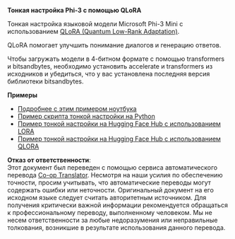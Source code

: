 <!--
CO_OP_TRANSLATOR_METADATA:
{
  "original_hash": "54b6b824568d4decb574b9e117c4f5f7",
  "translation_date": "2025-05-07T13:15:01+00:00",
  "source_file": "md/03.FineTuning/FineTuning_Qlora.md",
  "language_code": "ru"
}
-->
**Тонкая настройка Phi-3 с помощью QLoRA**

Тонкая настройка языковой модели Microsoft Phi-3 Mini с использованием [QLoRA (Quantum Low-Rank Adaptation)](https://github.com/artidoro/qlora).

QLoRA помогает улучшить понимание диалогов и генерацию ответов.

Чтобы загружать модели в 4-битном формате с помощью transformers и bitsandbytes, необходимо установить accelerate и transformers из исходников и убедиться, что у вас установлена последняя версия библиотеки bitsandbytes.

**Примеры**
- [Подробнее с этим примером ноутбука](../../../../code/03.Finetuning/Phi_3_Inference_Finetuning.ipynb)
- [Пример скрипта тонкой настройки на Python](../../../../code/03.Finetuning/FineTrainingScript.py)
- [Пример тонкой настройки на Hugging Face Hub с использованием LORA](../../../../code/03.Finetuning/Phi-3-finetune-lora-python.ipynb)
- [Пример тонкой настройки на Hugging Face Hub с использованием QLORA](../../../../code/03.Finetuning/Phi-3-finetune-qlora-python.ipynb)

**Отказ от ответственности**:  
Этот документ был переведен с помощью сервиса автоматического перевода [Co-op Translator](https://github.com/Azure/co-op-translator). Несмотря на наши усилия по обеспечению точности, просим учитывать, что автоматические переводы могут содержать ошибки или неточности. Оригинальный документ на его исходном языке следует считать авторитетным источником. Для получения критически важной информации рекомендуется обращаться к профессиональному переводу, выполненному человеком. Мы не несем ответственности за любые недоразумения или неправильные толкования, возникшие в результате использования данного перевода.